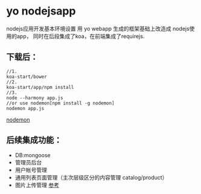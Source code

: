 yo nodejsapp
=========
nodejs应用开发基本环境设置
用 yo webapp 生成的框架基础上改造成 nodejs使用的app，
同时在后段集成了koa，在前端集成了requirejs.

下载后：
-------------
```shell
//1.
koa-start/bower
//2.
koa-start/app/npm install
//3.
node --harmony app.js 
//or use nodemon[npm install -g nodemon] 
nodemon app.js
```

[nodemon](https://github.com/remy/nodemon)

后续集成功能：
-------------
- DB:mongoose 
- 管理员后台
- 用户帐号管理
- 通用列表页面管理（主次层级区分的内容管理 catalog/product）
- 图片上传管理 [参考](https://github.com/arvindr21/expressjs-fileupload)









